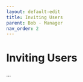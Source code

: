 ```yaml
---
layout: default-edit
title: Inviting Users
parent: Bob - Manager
nav_order: 2
---
```


# Inviting Users

...
